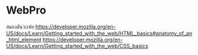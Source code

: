 # WebPro
สมองตันวะเห้ย
https://developer.mozilla.org/en-US/docs/Learn/Getting_started_with_the_web/HTML_basics#anatomy_of_an_html_element
https://developer.mozilla.org/en-US/docs/Learn/Getting_started_with_the_web/CSS_basics